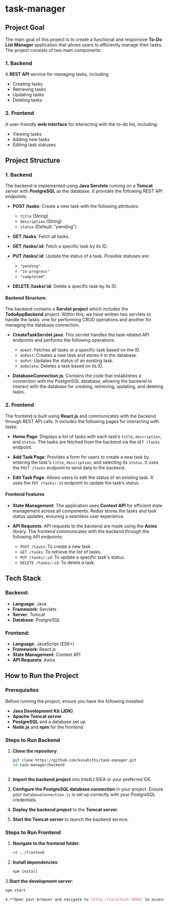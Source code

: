 # task-manager
## Project Goal

The main goal of this project is to create a functional and responsive **To-Do List Manager** application that allows users to efficiently manage their tasks. The project consists of two main components:

### 1. Backend
A **REST API** service for managing tasks, including:
- Creating tasks
- Retrieving tasks
- Updating tasks
- Deleting tasks

### 2. Frontend
A user-friendly **web interface** for interacting with the to-do list, including:
- Viewing tasks
- Adding new tasks
- Editing task statuses
## Project Structure

### 1. Backend

The backend is implemented using **Java Servlets** running on a **Tomcat** server with **PostgreSQL** as the database. It provides the following REST API endpoints:

- **POST /tasks**: Create a new task with the following attributes:
  - `title` (String)
  - `description` (String)
  - `status` (Default: "pending")
  
- **GET /tasks**: Fetch all tasks.

- **GET /tasks/:id**: Fetch a specific task by its ID.

- **PUT /tasks/:id**: Update the status of a task. Possible statuses are:
  - `"pending"`
  - `"in-progress"`
  - `"completed"`

- **DELETE /tasks/:id**: Delete a specific task by its ID.

#### Backend Structure:

The backend contains a **Servlet project** which includes the **TodoAppBackend** project. Within this, we have written two servlets to handle the tasks: one for performing CRUD operations and another for managing the database connection.

- **CreateTaskServlet.java**: This servlet handles the task-related API endpoints and performs the following operations:
  - `doGet`: Fetches all tasks or a specific task based on the ID.
  - `doPost`: Creates a new task and stores it in the database.
  - `doPut`: Updates the status of an existing task.
  - `doDelete`: Deletes a task based on its ID.
  
- **DatabaseConnection.js**: Contains the code that establishes a connection with the PostgreSQL database, allowing the backend to interact with the database for creating, retrieving, updating, and deleting tasks.

### 2. Frontend

The frontend is built using **React.js** and communicates with the backend through REST API calls. It includes the following pages for interacting with tasks:

- **Home Page**: Displays a list of tasks with each task’s `title`, `description`, and `status`. The tasks are fetched from the backend via the `GET /tasks` endpoint.

- **Add Task Page**: Provides a form for users to create a new task by entering the task's `title`, `description`, and selecting its `status`. It uses the `POST /tasks` endpoint to send data to the backend.

- **Edit Task Page**: Allows users to edit the status of an existing task. It uses the `PUT /tasks/:id` endpoint to update the task’s status.

#### Frontend Features

- **State Management**: The application uses **Context API** for efficient state management across all components. Redux stores the tasks and task status updates, ensuring a seamless user experience.

- **API Requests**: API requests to the backend are made using the **Axios** library. The frontend communicates with the backend through the following API endpoints:
  - `POST /tasks`: To create a new task.
  - `GET /tasks`: To retrieve the list of tasks.
  - `PUT /tasks/:id`: To update a specific task's status.
  - `DELETE /tasks/:id`: To delete a task.

## Tech Stack

### Backend:
- **Language**: Java
- **Framework**: Servlets
- **Server**: Tomcat
- **Database**: PostgreSQL

### Frontend:
- **Language**: JavaScript (ES6+)
- **Framework**: React.js
- **State Management**: Context API
- **API Requests**: Axios

## How to Run the Project

### Prerequisites
Before running the project, ensure you have the following installed:

- **Java Development Kit (JDK)**
- **Apache Tomcat server**
- **PostgreSQL** and a database set up
- **Node.js** and **npm** for the frontend

### Steps to Run Backend

1. **Clone the repository**:
   ```bash
   git clone https://github.com/kvsahithi/task-manager.git
   cd task-manager/backend
    

2. **Import the backend project** into IntelliJ IDEA or your preferred IDE.

3. **Configure the PostgreSQL database connection** in your project. Ensure your `DatabaseConnection.js` is set up correctly with your PostgreSQL credentials.

4. **Deploy the backend project** to the **Tomcat server**.

5. **Start the Tomcat server** to launch the backend service.

### Steps to Run Frontend

1. **Navigate to the frontend folder**:
   ```bash
   cd ../frontend
   
2. **Install dependencies**:
   ```bash
   npm install
   
3.**Start the development server**:
   ```bash
   npm start

4.**Open your browser and navigate to [http://localhost:3000] to access the application.**



